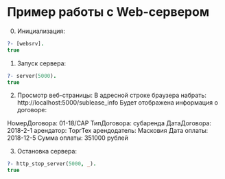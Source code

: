 # Пример работы с Web-сервером


0. Инициализация:
```Prolog
?- [websrv].
true
```

1. Запуск сервера:
```Prolog
?- server(5000).
true
```

2. Просмотр веб-страницы:
В адресной строке браузера набрать: http://localhost:5000/sublease_info
Будет отображена информация о договоре:

НомерДоговора: 01-18/САР
ТипДоговора: субаренда
ДатаДоговора: 2018-2-1
арендатор: ТоргТех
арендодатель: Масковия
Дата оплаты: 2018-12-5
Сумма оплаты: 351000 рублей

3. Остановка сервера:
```Prolog
?- http_stop_server(5000, _).
true
```
